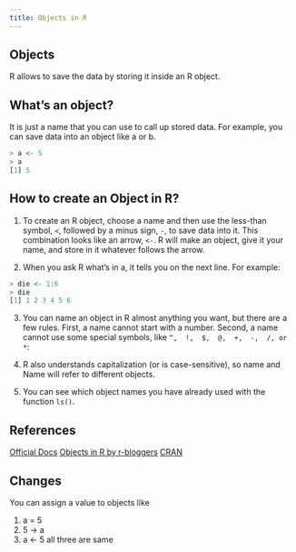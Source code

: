 ```yaml
---
title: Objects in R
---
```

## Objects

R allows to save the data by storing it inside an R object. 

## What’s an object?

It is just a name that you can use to call up stored data. For example, you can save data into an object like a or b.
```r
> a <- 5
> a
[1] 5
```

## How to create an Object in R?

1. To create an R object, choose a name and then use the less-than symbol, `<`,
followed by a minus sign,  `-`, to save data into it. This combination looks like an
arrow, `<-`. R will make an object, give it your name, and store in it whatever
follows the arrow.

2. When you ask R what’s in a, it tells you on the next line. For example:

```r
> die <- 1:6
> die
[1] 1 2 3 4 5 6
```

3. You can name an object in R almost anything you want, but there are a few rules. First,
a name cannot start with a number. 
Second, a name cannot use some special symbols, like  `^,  !,  $,  @,  +,  -,  /, or  *`:

4. R also understands capitalization (or is case-sensitive), so name and Name will refer to different objects.

5. You can see which object names you have already used with the function `ls()`.

## References

<a href='https://cran.r-project.org/manuals.html' target='_blank' rel='nofollow'>Official Docs</a>
<a href='https://www.r-bloggers.com/classes-and-objects-in-r/' target='_blank' rel='nofollow'>Objects in R by r-bloggers</a>
<a href='https://cran.r-project.org/doc/manuals/r-release/R-lang.html' target='_blank' rel='nofollow'>CRAN</a>

## Changes
You can assign a value to objects like
1. a = 5
2. 5 -> a
3. a <- 5
all three are same
